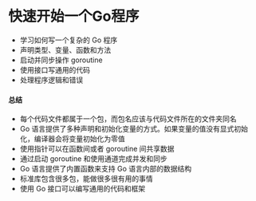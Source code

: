快速开始一个Go程序
========
- 学习如何写一个复杂的 Go 程序
- 声明类型、变量、函数和方法
- 启动并同步操作 goroutine
- 使用接口写通用的代码
- 处理程序逻辑和错误




#### 总结
- 每个代码文件都属于一个包，而包名应该与代码文件所在的文件夹同名
- Go 语言提供了多种声明和初始化变量的方式。如果变量的值没有显式初始化，编译器会将变量初始化为零值
- 使用指针可以在函数间或者 goroutine 间共享数据
- 通过启动 goroutine 和使用通道完成并发和同步
- Go 语言提供了内置函数来支持 Go 语言内部的数据结构
- 标准库包含很多包，能做很多很有用的事情
- 使用 Go 接口可以编写通用的代码和框架